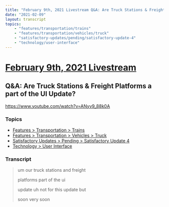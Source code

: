```yaml
---
title: "February 9th, 2021 Livestream Q&A: Are Truck Stations & Freight Platforms a part of the UI Update?"
date: "2021-02-09"
layout: transcript
topics:
    - "features/transportation/trains"
    - "features/transportation/vehicles/truck"
    - "satisfactory-updates/pending/satisfactory-update-4"
    - "technology/user-interface"
---
```

# [February 9th, 2021 Livestream](../2021-02-09.md)
## Q&A: Are Truck Stations & Freight Platforms a part of the UI Update?
https://www.youtube.com/watch?v=ANyv9_88k0A

### Topics
* [Features > Transportation > Trains](../topics/features/transportation/trains.md)
* [Features > Transportation > Vehicles > Truck](../topics/features/transportation/vehicles/truck.md)
* [Satisfactory Updates > Pending > Satisfactory Update 4](../topics/satisfactory-updates/pending/satisfactory-update-4.md)
* [Technology > User Interface](../topics/technology/user-interface.md)

### Transcript

> um our truck stations and freight
>
> platforms part of the ui
>
> update uh not for this update but
>
> soon very soon
